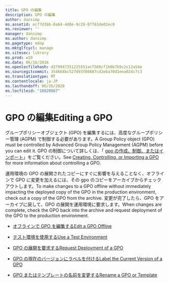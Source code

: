 ```yaml
---
title: GPO の編集
description: GPO の編集
author: dansimp
ms.assetid: ec77d3bb-8a64-4d8e-9c28-87763de02ec0
ms.reviewer: ''
manager: dansimp
ms.author: dansimp
ms.pagetype: mdop
ms.mktglfcycl: manage
ms.sitesec: library
ms.prod: w10
ms.date: 06/16/2016
ms.openlocfilehash: d379947351225551acf560cf1b0b7b9c2c12a54e
ms.sourcegitcommit: 354664bc527d93f80687cd2eba70d1eea024c7c3
ms.translationtype: MT
ms.contentlocale: ja-JP
ms.lasthandoff: 06/26/2020
ms.locfileid: "10820867"
---
```

# <span data-ttu-id="6de54-103">GPO の編集</span><span class="sxs-lookup"><span data-stu-id="6de54-103">Editing a GPO</span></span>


<span data-ttu-id="6de54-104">グループポリシーオブジェクト (GPO) を編集するには、高度なグループポリシー管理 (AGPM) で制御する必要があります。</span><span class="sxs-lookup"><span data-stu-id="6de54-104">A Group Policy object (GPO) must be controlled by Advanced Group Policy Management (AGPM) before you can edit it.</span></span> <span data-ttu-id="6de54-105">GPO の制御について詳しくは、「 [gpo の作成、制御、またはインポート](creating-controlling-or-importing-a-gpo-editor.md)」をご覧ください。</span><span class="sxs-lookup"><span data-stu-id="6de54-105">See [Creating, Controlling, or Importing a GPO](creating-controlling-or-importing-a-gpo-editor.md) for more information about controlling a GPO.</span></span>

<span data-ttu-id="6de54-106">運用環境の GPO の展開されたコピーにすぐに影響を与えることなく、オフラインで GPO に変更を加えるには、その gpo のコピーをアーカイブからチェックアウトします。</span><span class="sxs-lookup"><span data-stu-id="6de54-106">To make changes to a GPO offline without immediately impacting the deployed copy of the GPO in the production environment, check out a copy of the GPO from the archive.</span></span> <span data-ttu-id="6de54-107">変更が完了したら、GPO をアーカイブに戻して、GPO の展開を運用環境に要求します。</span><span class="sxs-lookup"><span data-stu-id="6de54-107">When changes are complete, check the GPO back into the archive and request deployment of the GPO to the production environment.</span></span>

-   [<span data-ttu-id="6de54-108">オフラインで GPO を編集する</span><span class="sxs-lookup"><span data-stu-id="6de54-108">Edit a GPO Offline</span></span>](edit-a-gpo-offline.md)

-   [<span data-ttu-id="6de54-109">テスト環境を使用する</span><span class="sxs-lookup"><span data-stu-id="6de54-109">Use a Test Environment</span></span>](use-a-test-environment.md)

-   [<span data-ttu-id="6de54-110">GPO の展開を要求する</span><span class="sxs-lookup"><span data-stu-id="6de54-110">Request Deployment of a GPO</span></span>](request-deployment-of-a-gpo.md)

-   [<span data-ttu-id="6de54-111">GPO の現在のバージョンにラベルを付ける</span><span class="sxs-lookup"><span data-stu-id="6de54-111">Label the Current Version of a GPO</span></span>](label-the-current-version-of-a-gpo.md)

-   [<span data-ttu-id="6de54-112">GPO またはテンプレートの名前を変更する</span><span class="sxs-lookup"><span data-stu-id="6de54-112">Rename a GPO or Template</span></span>](rename-a-gpo-or-template.md)

 

 





